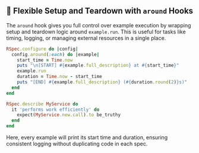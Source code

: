 ## 🔄 Flexible Setup and Teardown with `around` Hooks

The `around` hook gives you full control over example execution by wrapping setup and teardown logic around `example.run`. This is useful for tasks like timing, logging, or managing external resources in a single place.

```ruby
RSpec.configure do |config|
  config.around(:each) do |example|
    start_time = Time.now
    puts "\n[START] #{example.full_description} at #{start_time}"
    example.run
    duration = Time.now - start_time
    puts "[END] #{example.full_description} (#{duration.round(2)}s)"
  end
end

RSpec.describe MyService do
  it 'performs work efficiently' do
    expect(MyService.new.call).to be_truthy
  end
end
```

Here, every example will print its start time and duration, ensuring consistent logging without duplicating code in each spec.